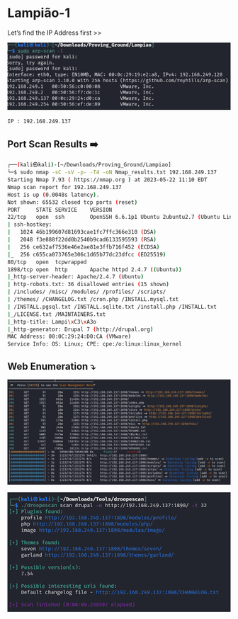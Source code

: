 # Lampião-1

Let’s find the IP Address first >>

![Untitled](/Vulnhub-Files/img/Lampiao-1/Untitled.png)

```bash
IP : 192.168.249.137
```

## Port Scan Results ➡️

```bash
┌──(kali㉿kali)-[~/Downloads/Proving_Ground/Lampiao]
└─$ sudo nmap -sC -sV -p- -T4 -oN Nmap_results.txt 192.168.249.137
Starting Nmap 7.93 ( https://nmap.org ) at 2023-05-22 11:10 EDT
Nmap scan report for 192.168.249.137
Host is up (0.0048s latency).
Not shown: 65532 closed tcp ports (reset)
PORT     STATE SERVICE    VERSION
22/tcp   open  ssh        OpenSSH 6.6.1p1 Ubuntu 2ubuntu2.7 (Ubuntu Linux; protocol 2.0)
| ssh-hostkey: 
|   1024 46b199607d81693cae1fc7ffc366e310 (DSA)
|   2048 f3e888f22dd0b2540b9cad6133595593 (RSA)
|   256 ce632af7536e46e2ae81e3ffb716f452 (ECDSA)
|_  256 c655ca073765e306c1d65b77dc23dfcc (ED25519)
80/tcp   open  tcpwrapped
1898/tcp open  http       Apache httpd 2.4.7 ((Ubuntu))
|_http-server-header: Apache/2.4.7 (Ubuntu)
| http-robots.txt: 36 disallowed entries (15 shown)
| /includes/ /misc/ /modules/ /profiles/ /scripts/ 
| /themes/ /CHANGELOG.txt /cron.php /INSTALL.mysql.txt 
| /INSTALL.pgsql.txt /INSTALL.sqlite.txt /install.php /INSTALL.txt 
|_/LICENSE.txt /MAINTAINERS.txt
|_http-title: Lampi\xC3\xA3o
|_http-generator: Drupal 7 (http://drupal.org)
MAC Address: 00:0C:29:24:D0:CA (VMware)
Service Info: OS: Linux; CPE: cpe:/o:linux:linux_kernel
```

## Web Enumeration ⤵️

![Untitled](/Vulnhub-Files/img/Lampiao-1/Untitled%201.png)

![Untitled](/Vulnhub-Files/img/Lampiao-1/Untitled%202.png)